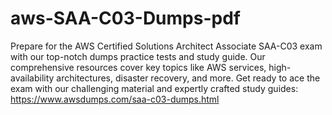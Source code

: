 # aws-SAA-C03-Dumps-pdf
Prepare for the AWS Certified Solutions Architect Associate SAA-C03 exam with our top-notch dumps practice tests and study guide. Our comprehensive resources cover key topics like AWS services, high-availability architectures, disaster recovery, and more. Get ready to ace the exam with our challenging material and expertly crafted study guides: https://www.awsdumps.com/saa-c03-dumps.html
